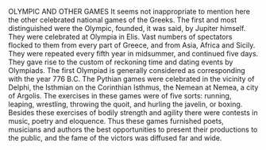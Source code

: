OLYMPIC AND OTHER GAMES
  It seems not inappropriate to mention here the other celebrated
  national games of the Greeks. The first and most distinguished were
  the Olympic, founded, it was said, by Jupiter himself. They were
  celebrated at Olympia in Elis. Vast numbers of spectators flocked to
  them from every part of Greece, and from Asia, Africa and Sicily. They
  were repeated every fifth year in midsummer, and continued five
  days. They gave rise to the custom of reckoning time and dating events
  by Olympiads. The first Olympiad is generally considered as
  corresponding with the year 776 B.C. The Pythian games were celebrated
  in the vicinity of Delphi, the Isthmian on the Corinthian Isthmus, the
  Nemean at Nemea, a city of Argolis.
  The exercises in these games were of five sorts: running, leaping,
  wrestling, throwing the quoit, and hurling the javelin, or boxing.
  Besides these exercises of bodily strength and agility there were
  contests in music, poetry and eloquence. Thus these games furnished
  poets, musicians and authors the best opportunities to present their
  productions to the public, and the fame of the victors was diffused
  far and wide.